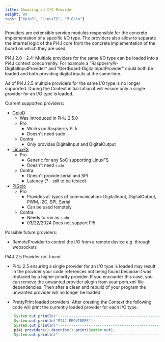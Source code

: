 ```yaml
---
title: Choosing an I/O Provider
weight: 90
tags: ["GpioD", "LinuxFS", "PiGpio"]
---
```


Providers are extensible service modules responsible for the concrete implementation of a specific I/O type.
The providers also allow to separate the internal logic of the Pi4J core from the concrete implementation of the board
on which they are used.

Pi4J 2.0 - 2.4: Multiple providers for the same I/O type can be loaded into a Pi4J context concurrently. For example a 
"RaspberryPi-DigitalInputProvider" and "GertBoard-DigitalInputProvider" could both be loaded and both providing digital 
inputs at the same time.

As of Pi4J 2.5 multiple providers for the same I/O type is no longer supported. During the Context initialization it will
ensure only a single provider for an I/O type is loaded.



Current supported providers:

* [GpioD](/documentation/providers/gpiod/)
  * Was introduced in Pi4J 2.5.0
  * Pro
    * Works on Raspberry Pi 5
    * Doesn't need sudo
  * Contra 
    * Only provides DigitalInput and DigitalOutput
* [LinuxFS](/documentation/providers/linuxfs/)
  * Pro
    * Generic for any SoC supporting LinuxFS
    * Doesn't need `sudo`
  * Contra
    * Doesn't provide serial and SPI 
    * Latency (? - still to be tested)
* [PiGpio](/documentation/providers/pigpio/)
  * Pro
    * Provides all types of communication: DigitalInput, DigitalOutput, PWM, I2C, SPI, Serial
    * Can be used remotely
  * Contra
    * Needs to run as `sudo`
    * 03/22/2024 Does not support Pi5

Possible future providers:

* RemoteProvider to control the I/O from a remote device e.g. through websockets

Pi4J 2.5 Provider not found
* Pi4J 2.5 ensuring a single provider for an I/O type is loaded may result in the provider your code references not being 
found because it was replaced by a higher priority provider.
If you encounter this case, you can remove the unwanted provider plugin from your pom.xml file dependencies. Then after a clean 
and rebuild of your program the unwanted provider will no longer be loaded.
 

* PrettyPrint loaded providers. After creating the Context the following code will print the currently loaded provider for each I/O type.
```java
    System.out.println("-------------------------------------------------");
    System.out.println("PI4J PROVIDERS");
    System.out.println("-------------------------------------------------");
    pi4j.providers().describe().print(System.out);
    System.out.println("-------------------------------------------------");
```